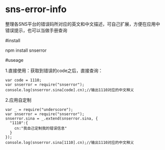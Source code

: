 sns-error-info
==============

整理各SNS平台的错误码所对应的英文和中文描述，可自己扩展，方便在应用中错误提示，也可以当做手册查询

#install

npm install snserror

#useage

1.直接使用：获取到错误的code之后，直接查询：

```
var code = 1110;
var snserror = require("snserror");
console.log(snserror.sina[code].cn);//输出1110对应的中文释义
```
2.应用自定制

```
var _ = require("underscore");
var snserror = require("snserror");
snserror.sina = _.extend(snserror.sina, {
  "1110":{
    cn:"我自己定制我的错误信息"
  }
});
console.log(snserror.sina[1110].cn);//输出1110对应的中文释义
```